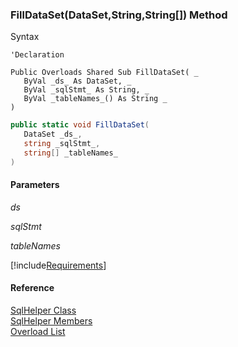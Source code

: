 ﻿### FillDataSet(DataSet,String,String\[\]) Method

Syntax

```vbnet
'Declaration

Public Overloads Shared Sub FillDataSet( _
   ByVal _ds_ As DataSet, _
   ByVal _sqlStmt_ As String, _
   ByVal _tableNames_() As String _
) 
```

```csharp
public static void FillDataSet( 
   DataSet _ds_,
   string _sqlStmt_,
   string[] _tableNames_
)
```

#### Parameters

_ds_

_sqlStmt_

_tableNames_

[!include[Requirements](../partials/requirements.md)]

#### Reference

[SqlHelper Class](FChoice.Common~FChoice.Common.Data.SqlHelper.md)  
[SqlHelper Members](FChoice.Common~FChoice.Common.Data.SqlHelper_members.md)  
[Overload List](FChoice.Common~FChoice.Common.Data.SqlHelper~FillDataSet.md)
